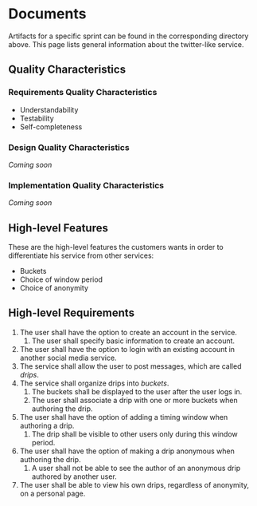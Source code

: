 # Documents

Artifacts for a specific sprint can be found in the corresponding directory above. This page lists general information about the twitter-like service.

## Quality Characteristics

### Requirements Quality Characteristics

* Understandability
* Testability
* Self-completeness

### Design Quality Characteristics
*Coming soon*

### Implementation Quality Characteristics
*Coming soon*


## High-level Features

These are the high-level features the customers wants in order to differentiate his service from other services:
* Buckets
* Choice of window period
* Choice of anonymity


## High-level Requirements

1. The user shall have the option to create an account in the service.
    1. The user shall specify basic information to create an account.
1. The user shall have the option to login with an existing account in another social media service.
1. The service shall allow the user to post messages, which are called *drips*.
1. The service shall organize drips into *buckets*.
    1. The buckets shall be displayed to the user after the user logs in.
    1. The user shall associate a drip with one or more buckets when authoring the drip.
1. The user shall have the option of adding a timing window when authoring a drip.
    1. The drip shall be visible to other users only during this window period.
1. The user shall have the option of making a drip anonymous when authoring the drip.
    1. A user shall not be able to see the author of an anonymous drip authored by another user.
1. The user shall be able to view his own drips, regardless of anonymity, on a personal page.
